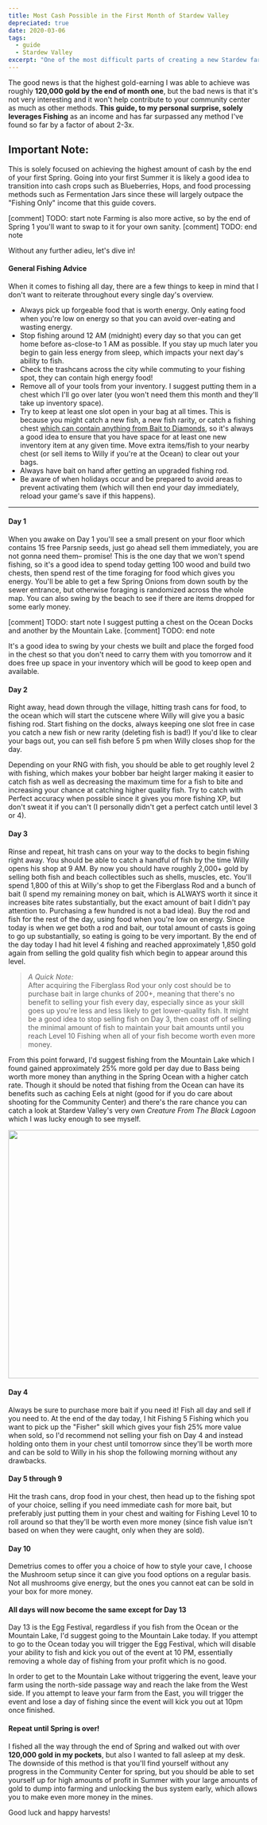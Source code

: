 ```yaml
---
title: Most Cash Possible in the First Month of Stardew Valley
depreciated: true
date: 2020-03-06
tags:
  - guide
  - Stardew Valley
excerpt: "One of the most difficult parts of creating a new Stardew farm is the lack of funds, so I set a goal to try and determine how much money I could get during the very first month. The good news is that the highest gold-earning I was able to achieve was roughly <b>120,000 gold by the end</b> of the first month."
---
```


The good news is that the highest gold-earning I was able to achieve was roughly **120,000 gold by the end of month one**, but the bad news is that it's not very interesting and it won't help contribute to your community center as much as other methods. **This guide, to my personal surprise, solely leverages Fishing** as an income and has far surpassed any method I've found so far by a factor of about 2-3x.

## Important Note:
This is solely focused on achieving the highest amount of cash by the end of your first Spring. Going into your first Summer it is likely a good idea to transition into cash crops such as Blueberries, Hops, and food processing methods such as Fermentation Jars since these will largely outpace the "Fishing Only" income that this guide covers.

[comment] TODO: start note
Farming is also more active, so by the end of Spring 1 you'll want to swap to it for your own sanity.
[comment] TODO: end note

Without any further adieu, let's dive in!

#### General Fishing Advice
When it comes to fishing all day, there are a few things to keep in mind that I don't want to reiterate throughout every single day's overview.

- Always pick up forgeable food that is worth energy. Only eating food when you're low on energy so that you can avoid over-eating and wasting energy.
- Stop fishing around 12 AM (midnight) every day so that you can get home before as-close-to 1 AM as possible. If you stay up much later you begin to gain less energy from sleep, which impacts your next day's ability to fish.
- Check the trashcans across the city while commuting to your fishing spot, they can contain high energy food!
- Remove all of your tools from your inventory. I suggest putting them in a chest which I'll go over later (you won't need them this month and they'll take up inventory space).
- Try to keep at least one slot open in your bag at all times. This is because you might catch a new fish, a new fish rarity, or catch a fishing chest <a href="https://stardewvalleywiki.com/Fishing#Treasure_Chests" target="_blank" rel="noopener">which can contain anything from Bait to Diamonds</a>, so it's always a good idea to ensure that you have space for at least one new inventory item at any given time. Move extra items/fish to your nearby chest (or sell items to Willy if you're at the Ocean) to clear out your bags.
- Always have bait on hand after getting an upgraded fishing rod.
- Be aware of when holidays occur and be prepared to avoid areas to prevent activating them (which will then end your day immediately, reload your game's save if this happens).

<hr />

#### Day 1
When you awake on Day 1 you'll see a small present on your floor which contains 15 free Parsnip seeds, just go ahead sell them immediately, you are not gonna need them– promise! This is the one day that we won't spend fishing, so it's a good idea to spend today getting 100 wood and build two chests, then spend rest of the time foraging for food which gives you energy. You'll be able to get a few Spring Onions from down south by the sewer entrance, but otherwise foraging is randomized across the whole map. You can also swing by the beach to see if there are items dropped for some early money.

[comment] TODO: start note
I suggest putting a chest on the Ocean Docks and another by the Mountain Lake.
[comment] TODO: end note

It's a good idea to swing by your chests we built and place the forged food in the chest so that you don't need to carry them with you tomorrow and it does free up space in your inventory which will be good to keep open and available.

#### Day 2
Right away, head down through the village, hitting trash cans for food, to the ocean which will start the cutscene where Willy will give you a basic fishing rod. Start fishing on the docks, always keeping one slot free in case you catch a new fish or new rarity (deleting fish is bad!) If you'd like to clear your bags out, you can sell fish before 5 pm when Willy closes shop for the day.

Depending on your RNG with fish, you should be able to get roughly level 2 with fishing, which makes your bobber bar height larger making it easier to catch fish as well as decreasing the maximum time for a fish to bite and increasing your chance at catching higher quality fish. Try to catch with Perfect accuracy when possible since it gives you more fishing XP, but don't sweat it if you can't (I personally didn't get a perfect catch until level 3 or 4).

#### Day 3
Rinse and repeat, hit trash cans on your way to the docks to begin fishing right away. You should be able to catch a handful of fish by the time Willy opens his shop at 9 AM. By now you should have roughly 2,000+ gold by selling both fish and beach collectibles such as shells, muscles, etc. You'll spend 1,800 of this at Willy's shop to get the Fiberglass Rod and a bunch of bait (I spend my remaining money on bait, which is ALWAYS worth it since it increases bite rates substantially, but the exact amount of bait I didn't pay attention to. Purchasing a few hundred is not a bad idea). Buy the rod and fish for the rest of the day, using food when you're low on energy. Since today is when we get both a rod and bait, our total amount of casts is going to go up substantially, so eating is going to be very important. By the end of the day today I had hit level 4 fishing and reached approximately 1,850 gold again from selling the gold quality fish which begin to appear around this level.

> *A Quick Note:* <br>After acquiring the Fiberglass Rod your only cost should be to purchase bait in large chunks of 200+, meaning that there's no benefit to selling your fish every day, especially since as your skill goes up you're less and less likely to get lower-quality fish. It might be a good idea to stop selling fish on Day 3, then coast off of selling the minimal amount of fish to maintain your bait amounts until you reach Level 10 Fishing when all of your fish become worth even more money.

From this point forward, I'd suggest fishing from the Mountain Lake which I found gained approximately 25% more gold per day due to Bass being worth more money than anything in the Spring Ocean with a higher catch rate. Though it should be noted that fishing from the Ocean can have its benefits such as caching Eels at night (good for if you do care about shooting for the Community Center) and there's the rare chance you can catch a look at Stardew Valley's very own *Creature From The Black Lagoon* which I was lucky enough to see myself.

<img class="size-full" src="http://hrothmar.com/wp-content/uploads/2019/05/sea-monster-1024x500.jpg" alt="" width="1024" height="500" />

#### Day 4
Always be sure to purchase more bait if you need it! Fish all day and sell if you need to. At the end of the day today, I hit Fishing 5 Fishing which you want to pick up the "Fisher" skill which gives your fish 25% more value when sold, so I'd recommend not selling your fish on Day 4 and instead holding onto them in your chest until tomorrow since they'll be worth more and can be sold to Willy in his shop the following morning without any drawbacks.

#### Day 5 through 9
Hit the trash cans, drop food in your chest, then head up to the fishing spot of your choice, selling if you need immediate cash for more bait, but preferably just putting them in your chest and waiting for Fishing Level 10 to roll around so that they'll be worth even more money (since fish value isn't based on when they were caught, only when they are sold).

#### Day 10
Demetrius comes to offer you a choice of how to style your cave, I choose the Mushroom setup since it can give you food options on a regular basis. Not all mushrooms give energy, but the ones you cannot eat can be sold in your box for more money.

#### All days will now become the same except for Day 13
Day 13 is the Egg Festival, regardless if you fish from the Ocean or the Mountain Lake, I'd suggest going to the Mountain Lake today. If you attempt to go to the Ocean today you will trigger the Egg Festival, which will disable your ability to fish and kick you out of the event at 10 PM, essentially removing a whole day of fishing from your profit which is no good.

In order to get to the Mountain Lake without triggering the event, leave your farm using the north-side passage way and reach the lake from the West side. If you attempt to leave your farm from the East, you will trigger the event and lose a day of fishing since the event will kick you out at 10pm once finished.

#### Repeat until Spring is over!
I fished all the way through the end of Spring and walked out with over **120,000 gold in my pockets**, but also I wanted to fall asleep at my desk. The downside of this method is that you'll find yourself without any progress in the Community Center for spring, but you should be able to set yourself up for high amounts of profit in Summer with your large amounts of gold to dump into farming and unlocking the bus system early, which allows you to make even more money in the mines.

Good luck and happy harvests!
